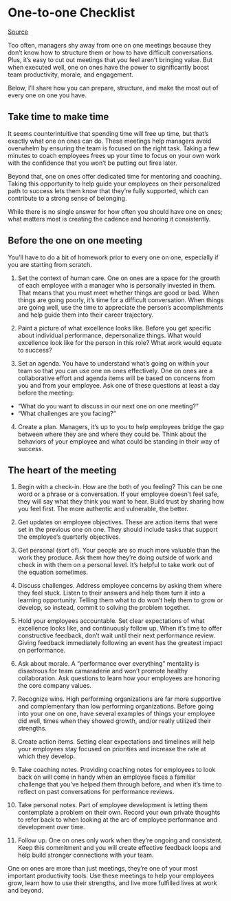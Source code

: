 # One-to-one Checklist

[Source](https://www.15five.com/blog/one-on-one-meeting-checklist/)

Too often, managers shy away from one on one meetings because they don’t know how to structure them or how to have difficult conversations. Plus, it’s easy to cut out meetings that you feel aren’t bringing value. But when executed well, one on ones have the power to significantly boost team productivity, morale, and engagement.

Below, I’ll share how you can prepare, structure, and make the most out of every one on one you have.

## Take time to make time

It seems counterintuitive that spending time will free up time, but that’s exactly what one on ones can do. These meetings help managers avoid overwhelm by ensuring the team is focused on the right task. Taking a few minutes to coach employees frees up your time to focus on your own work with the confidence that you won’t be putting out fires later.

Beyond that, one on ones offer dedicated time for mentoring and coaching. Taking this opportunity to help guide your employees on their personalized path to success lets them know that they’re fully supported, which can contribute to a strong sense of belonging.

While there is no single answer for how often you should have one on ones; what matters most is creating the cadence and honoring it consistently.

## Before the one on one meeting

You’ll have to do a bit of homework prior to every one on one, especially if you are starting from scratch.

1. Set the context of human care.  One on ones are a space for the growth of each employee with a manager who is personally invested in them. That means that you must meet whether things are good or bad. When things are going poorly, it’s time for a difficult conversation. When things are going well, use the time to appreciate the person’s accomplishments and help guide them into their career trajectory.

2. Paint a picture of what excellence looks like. Before you get specific about individual performance, depersonalize things. What would excellence look like for the person in this role? What work would equate to success?

3. Set an agenda. You have to understand what’s going on within your team so that you can use one on ones effectively. One on ones are a collaborative effort and agenda items will be based on concerns from you and from your employee. Ask one of these questions at least a day before the meeting:

- “What do you want to discuss in our next one on one meeting?”
- “What challenges are you facing?”

4. Create a plan. Managers, it’s up to you to help employees bridge the gap between where they are and where they could be. Think about the behaviors of your employee and what could be standing in their way of success.

## The heart of the meeting

1. Begin with a check-in. How are the both of you feeling? This can be one word or a phrase or a conversation. If your employee doesn’t feel safe, they will say what they think you want to hear. Build trust by sharing how you feel first. The more authentic and vulnerable, the better. 

2. Get updates on employee objectives. These are action items that were set in the previous one on one. They should include tasks that support the employee’s quarterly objectives. 

3. Get personal (sort of). Your people are so much more valuable than the work they produce. Ask them how they’re doing outside of work and check in with them on a personal level. It’s helpful to take work out of the equation sometimes.

4. Discuss challenges. Address employee concerns by asking them where they feel stuck. Listen to their answers and help them turn it into a learning opportunity. Telling them what to do won’t help them to grow or develop, so instead, commit to solving the problem together.

5. Hold your employees accountable. Set clear expectations of what excellence looks like, and continuously follow up. When it’s time to offer constructive feedback, don’t wait until their next performance review. Giving feedback immediately following an event has the greatest impact on performance.

6. Ask about morale. A “performance over everything” mentality is disastrous for team camaraderie and won’t promote healthy collaboration. Ask questions to learn how your employees are honoring the core company values.

7. Recognize wins. High performing organizations are far more supportive and complementary than low performing organizations. Before going into your one on one, have several examples of things your employee did well, times when they showed growth, and/or really utilized their strengths.

8. Create action items. Setting clear expectations and timelines will help your employees stay focused on priorities and increase the rate at which they develop.

9. Take coaching notes. Providing coaching notes for employees to look back on will come in handy when an employee faces a familiar challenge that you’ve helped them through before, and when it’s time to reflect on past conversations for performance reviews.

10. Take personal notes. Part of employee development is letting them contemplate a problem on their own. Record your own private thoughts to refer back to when looking at the arc of employee performance and development over time.

11. Follow up. One on ones only work when they’re ongoing and consistent. Keep this commitment and you will create effective feedback loops and help build stronger connections with your team.

One on ones are more than just meetings, they’re one of your most important productivity tools. Use these meetings to help your employees grow, learn how to use their strengths, and live more fulfilled lives at work and beyond. 